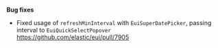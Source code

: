 **Bug fixes**

- Fixed usage of `refreshMinInterval` with `EuiSuperDatePicker`, passing interval to `EuiQuickSelectPopover` https://github.com/elastic/eui/pull/7905

